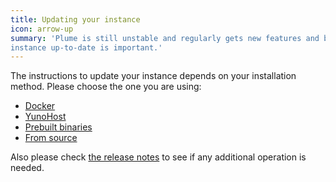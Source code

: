 ```yaml
---
title: Updating your instance
icon: arrow-up
summary: 'Plume is still unstable and regularly gets new features and bug fixes. Keeping your
instance up-to-date is important.'
---
```


The instructions to update your instance depends on your installation method.
Please choose the one you are using:

<ul class="choices">
  <li><a href="docker/">Docker</a></li>
  <li><a href="yunohost/">YunoHost</a></li>
  <li><a href="prebuilt/">Prebuilt binaries</a></li>
  <li><a href="source-code/">From source</a></li>
</ul>

Also please check [the release notes](https://git.joinplu.me/Plume/Plume/releases) to see if any additional operation is needed.
